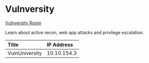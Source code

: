 # Vulnversity

[Vulnversity Room](https://tryhackme.com/room/vulnversity)

Learn about active recon, web app attacks and privilege escalation.

| Title | IP Address |
| :---- | :---- |
| VulnUniversity | 10.10.154.3 |


